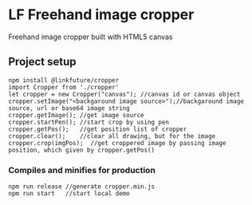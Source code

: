 # LF Freehand image cropper
Freehand image cropper built with HTML5 canvas

## Project setup
```
npm install @linkfuture/cropper
import Cropper from './cropper'
let cropper = new Cropper("canvas"); //canvas id or canvas object
cropper.setImage("<backgaround image source>");//backgaround image source, url or base64 image string
cropper.getImage(); //get image source
cropper.startPen(); //start crop by using pen 
cropper.getPos();   //get position list of cropper 
cropper.clear();    //clear all drawing, but for the image
cropper.crop(imgPos);  //get croppered image by passing image position, which given by cropper.getPos()

```

### Compiles and minifies for production
```
npm run release //generate cropper.min.js
npm run start   //start local demo
```
